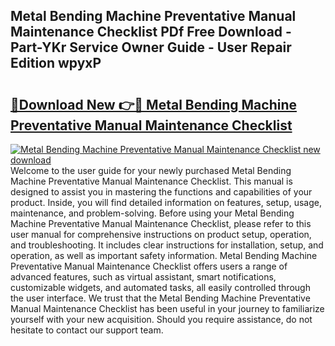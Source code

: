 ## Metal Bending Machine Preventative Manual Maintenance Checklist PDf Free Download - Part-YKr Service Owner Guide - User Repair Edition wpyxP

# <h2><a href="http://bc55975.oget.top/?id=Metal+Bending+Machine+Preventative+Manual+Maintenance+Checklist">🔗Download New 👉🔴 Metal Bending Machine Preventative Manual Maintenance Checklist</a></h2>

[![Metal Bending Machine Preventative Manual Maintenance Checklist new download](https://i.imgur.com/5g1atiW.png)](http://bc55975.oget.top/?id=Metal+Bending+Machine+Preventative+Manual+Maintenance+Checklist)
Welcome to the user guide for your newly purchased Metal Bending Machine Preventative Manual Maintenance Checklist. This manual is designed to assist you in mastering the functions and capabilities of your product. Inside, you will find detailed information on features, setup, usage, maintenance, and problem-solving. Before using your Metal Bending Machine Preventative Manual Maintenance Checklist, please refer to this user manual for comprehensive instructions on product setup, operation, and troubleshooting. It includes clear instructions for installation, setup, and operation, as well as important safety information. Metal Bending Machine Preventative Manual Maintenance Checklist offers users a range of advanced features, such as virtual assistant, smart notifications, customizable widgets, and automated tasks, all easily controlled through the user interface. We trust that the Metal Bending Machine Preventative Manual Maintenance Checklist has been useful in your journey to familiarize yourself with your new acquisition. Should you require assistance, do not hesitate to contact our support team.

